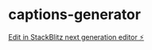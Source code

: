 # captions-generator

[Edit in StackBlitz next generation editor ⚡️](https://stackblitz.com/~/github.com/Praveen1270/captions-generator)